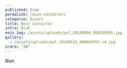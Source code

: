 ```yaml
---
published: true
permalink: /nous-contacter/
categorie: Divers
title: Nous contacter
intro: Blah
main_img: /assets/uploads/pxl_20240806_084259505.jpg
gallery:
  - /assets/uploads/pxl_20240513_090804955-sd.jpg
ordre: "30"
---
```

Blah
